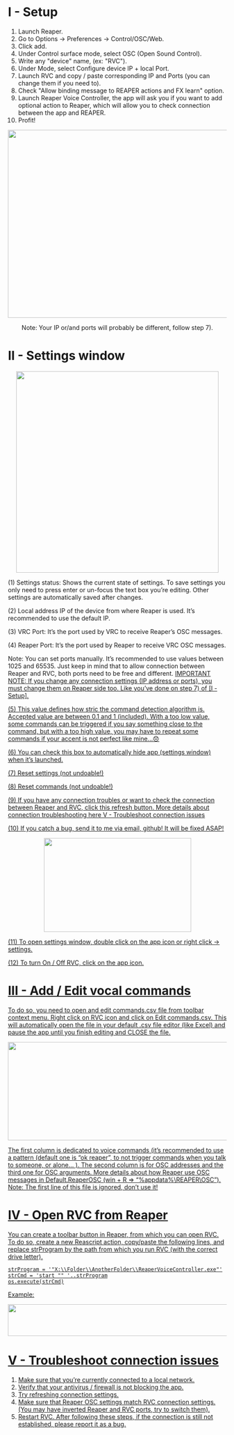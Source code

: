 # I - Setup

1) Launch Reaper.
2) Go to Options -> Preferences -> Control/OSC/Web.
3) Click add.
4) Under Control surface mode, select OSC (Open Sound Control).
5) Write any "device" name, (ex: "RVC").
6) Under Mode, select Configure device IP + local Port.
7) Launch RVC and copy / paste corresponding IP and Ports (you can change them if you need to).
8) Check "Allow binding message to REAPER actions and FX learn" option.
9) Launch Reaper Voice Controller, the app will ask you if you want to add optional action to Reaper, which will allow you to check connection between the app and REAPER.
10) Profit!

<p align="center">
<img width="559" height="432" src="https://user-images.githubusercontent.com/78812716/181014274-1a6ac2b5-fed2-4a8d-a97a-9bc94e5ef70f.png">
</p>  
<p align="center">
Note: Your IP or/and ports will probably be different, follow step 7).
</p>

# II - Settings window
<p align="center">
<img width="466" height="463" src="https://user-images.githubusercontent.com/78812716/181275378-d2932c08-bcce-44f7-9404-668b5cfb93ac.png">
</p>  

(1) Settings status: Shows the current state of settings. To save settings you only need to press enter or un-focus the text box you’re editing. Other settings are automatically saved after changes.

(2) Local address IP of the device from where Reaper is used. It’s recommended to use the default IP.

(3) VRC Port: It’s the port used by VRC to receive Reaper’s OSC messages. 

(4) Reaper Port: It’s the port used by Reaper to receive VRC OSC messages.

Note: You can set ports manually. It’s recommended to use values between 1025 and 65535. Just keep in mind that to allow connection between Reaper and RVC, both ports need to be free and different.
<u>IMPORTANT NOTE<u>: If you change any connection settings (IP address or ports), you must change them on Reaper side too. Like you’ve done on step 7) of [I - Setup].

(5) This value defines how stric the command detection algorithm is. Accepted value are between 0.1 and 1 (included).
With a too low value, some commands can be triggered if you say something close to the command, but with a too high value, you may have to repeat some commands if your accent is not perfect like mine...😞 

(6) You can check this box to automatically hide app (settings window) when it’s launched.

(7) Reset settings (not undoable!)

(8) Reset commands (not undoable!)

(9) If you have any connection troubles or want to check the connection between Reaper and RVC, click this refresh button. More details about connection troubleshooting here V - Troubleshoot connection issues

(10) If you catch a bug, send it to me via email, github! It will be fixed ASAP!

<p align="center">
<img width="339" height="216" src="https://user-images.githubusercontent.com/78812716/181276200-af8a32e6-be1f-44a6-bbd6-de298b7fd60a.png">
</p>  

(11) To open settings window, double click on the app icon or right click -> settings. 

(12) To turn On / Off RVC, click on the app icon. 

# III - Add / Edit vocal commands
To do so, you need to open and edit commands.csv file from toolbar context menu. Right click on RVC icon and click on Edit commands.csv.
This will automatically open the file in your default .csv file editor (like Excel) and pause the app until you finish editing and CLOSE the file.

<p align="center">
<img width="524" height="226" src="https://user-images.githubusercontent.com/78812716/180656504-a42afbcf-cf97-4990-ad6e-3fb670ff081b.png">
</p>  

The first column is dedicated to voice commands (it’s recommended to use a pattern (default one is “ok reaper”, to not trigger commands when you talk to someone, or alone… ).
The second column is for OSC addresses and the third one for OSC arguments. More details about how Reaper use OSC messages in Default.ReaperOSC (win + R => “%appdata%\REAPER\OSC”). Note: The first line of this file is ignored, don’t use it!

# IV - Open RVC from Reaper

You can create a toolbar button in Reaper, from which you can open RVC. To do so, create a new Reascript action, copy/paste the following lines, and replace strProgram by the path from which you run RVC (with the correct drive letter).
```
strProgram = '"X:\\Folder\\AnotherFolder\\ReaperVoiceController.exe"'
strCmd = 'start "" '..strProgram
os.execute(strCmd)
```

Example:  
<p align="center">
<img width="917" height="73" src="https://user-images.githubusercontent.com/78812716/180656487-40391961-f901-4853-8989-fe99f359d6ee.png">
</p>  

# V - Troubleshoot connection issues

1) Make sure that you’re currently connected to a local network.
2) Verify that your antivirus / firewall is not blocking the app.
3) Try refreshing connection settings.
4) Make sure that Reaper OSC settings match RVC connection settings. (You may have inverted Reaper and RVC ports, try to switch them).
5) Restart RVC.
After following these steps, if the connection is still not established, please report it as a bug.
